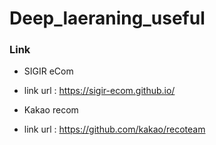 # Deep_laeraning_useful

### Link
- SIGIR eCom
- link url : https://sigir-ecom.github.io/

- Kakao recom
- link url : https://github.com/kakao/recoteam
